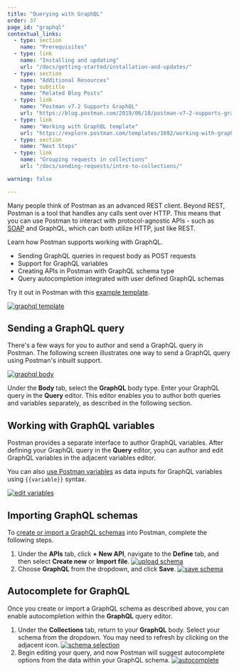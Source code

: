 ```yaml
---
title: "Querying with GraphQL"
order: 37
page_id: "graphql"
contextual_links:
  - type: section
    name: "Prerequisites"
  - type: link
    name: "Installing and updating"
    url: "/docs/getting-started/installation-and-updates/"
  - type: section
    name: "Additional Resources"
  - type: subtitle
    name: "Related Blog Posts"
  - type: link
    name: "Postman v7.2 Supports GraphQL"
    url: "https://blog.postman.com/2019/06/18/postman-v7-2-supports-graphql/"
  - type: link
    name: "Working with GraphQL template"
    url: "https://explore.postman.com/templates/1692/working-with-graphql"
  - type: section
    name: "Next Steps"
  - type: link
    name: "Grouping requests in collections"
    url: "/docs/sending-requests/intro-to-collections/"

warning: false

---
```


Many people think of Postman as an advanced REST client. Beyond REST, Postman is a tool that handles any calls sent over HTTP. This means that you can use Postman to interact with protocol-agnostic APIs - such as [SOAP](/docs/sending-requests/supported-api-frameworks/making-soap-requests/) and GraphQL, which can both utilize HTTP, just like REST.

Learn how Postman supports working with GraphQL.

* Sending GraphQL queries in request body as POST requests
* Support for GraphQL variables
* Creating APIs in Postman with GraphQL schema type
* Query autocompletion integrated with user defined GraphQL schemas

Try it out in Postman with this [example template](https://explore.postman.com/templates/1692/working-with-graphql).

[![graphql template](https://i.imgur.com/Ic70c1G.png)](https://i.imgur.com/Ic70c1G.png)

## Sending a GraphQL query

There's a few ways for you to author and send a GraphQL query in Postman. The following screen illustrates one way to send a GraphQL query using Postman's inbuilt support.

[![graphql body](https://assets.postman.com/postman-docs/GraphQL-Body.png)](https://assets.postman.com/postman-docs/GraphQL-Body.png)

Under the **Body** tab, select the **GraphQL** body type. Enter your GraphQL query in the **Query** editor. This editor enables you to author both queries and variables separately, as described in the following section.

## Working with GraphQL variables

Postman provides a separate interface to author GraphQL variables. After defining your GraphQL query in the **Query** editor, you can author and edit GraphQL variables in the adjacent variables editor.

You can also [use Postman variables](/docs/sending-requests/variables/) as data inputs for GraphQL variables using `{{variable}}` syntax.

[![edit variables](https://assets.postman.com/postman-docs/GraphQL-Body-Variables.png)](https://assets.postman.com/postman-docs/GraphQL-Body-Variables.png)

## Importing GraphQL schemas

To [create or import a GraphQL schemas](/docs/designing-and-developing-your-api/the-api-workflow/) into Postman, complete the following steps.

1. Under the **APIs** tab, click **+ New API**, navigate to the **Define** tab, and then select **Create new** or **Import file**.
[![upload schema](https://i.imgur.com/dCM4jyE.png)](https://i.imgur.com/dCM4jyE.png)
1. Choose **GraphQL** from the dropdown, and click **Save**.
[![save schema](https://i.imgur.com/GCrGiVp.png)](https://i.imgur.com/GCrGiVp.png)

## Autocomplete for GraphQL

Once you create or import a GraphQL schema as described above, you can enable autocompletion within the **GraphQL** query editor.

1. Under the **Collections** tab, return to your **GraphQL** body. Select your schema from the dropdown. You may need to refresh by clicking on the adjacent icon.
[![schema selection](https://i.imgur.com/bhesWgs.png)](https://i.imgur.com/bhesWgs.png)
1. Begin editing your query, and now Postman will suggest autocomplete options from the data within your GraphQL schema.
[![autocomplete](https://i.imgur.com/Ai5cW4q.png)](https://i.imgur.com/Ai5cW4q.png)
